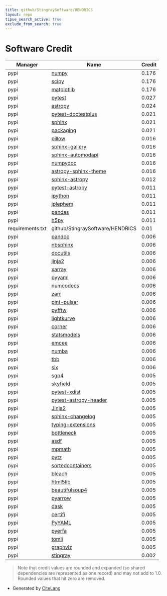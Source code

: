 ```yaml
---
title: github/StingraySoftware/HENDRICS
layout: repo
tipue_search_active: true
exclude_from_search: true
---
```

# Software Credit

|Manager|Name|Credit|
|-------|----|------|
|pypi|[numpy](https://www.numpy.org)|0.176|
|pypi|[scipy](https://www.scipy.org)|0.176|
|pypi|[matplotlib](https://matplotlib.org)|0.176|
|pypi|[pytest](https://pypi.org/project/pytest)|0.027|
|pypi|[astropy](http://astropy.org)|0.024|
|pypi|[pytest-doctestplus](https://pypi.org/project/pytest-doctestplus)|0.021|
|pypi|[sphinx](https://pypi.org/project/sphinx)|0.021|
|pypi|[packaging](https://pypi.org/project/packaging)|0.021|
|pypi|[pillow](https://pypi.org/project/pillow)|0.016|
|pypi|[sphinx-gallery](https://pypi.org/project/sphinx-gallery)|0.016|
|pypi|[sphinx-automodapi](https://pypi.org/project/sphinx-automodapi)|0.016|
|pypi|[numpydoc](https://pypi.org/project/numpydoc)|0.016|
|pypi|[astropy-sphinx-theme](https://pypi.org/project/astropy-sphinx-theme)|0.016|
|pypi|[sphinx-astropy](https://github.com/astropy/sphinx-astropy)|0.012|
|pypi|[pytest-astropy](https://pypi.org/project/pytest-astropy)|0.011|
|pypi|[ipython](https://pypi.org/project/ipython)|0.011|
|pypi|[jplephem](https://pypi.org/project/jplephem)|0.011|
|pypi|[pandas](https://pypi.org/project/pandas)|0.011|
|pypi|[h5py](https://pypi.org/project/h5py)|0.011|
|requirements.txt|github/StingraySoftware/HENDRICS|0.01|
|pypi|[pandoc](https://pypi.org/project/pandoc)|0.006|
|pypi|[nbsphinx](https://pypi.org/project/nbsphinx)|0.006|
|pypi|[docutils](https://pypi.org/project/docutils)|0.006|
|pypi|[jinja2](https://pypi.org/project/jinja2)|0.006|
|pypi|[xarray](https://pypi.org/project/xarray)|0.006|
|pypi|[pyyaml](https://pypi.org/project/pyyaml)|0.006|
|pypi|[numcodecs](https://pypi.org/project/numcodecs)|0.006|
|pypi|[zarr](https://pypi.org/project/zarr)|0.006|
|pypi|[pint-pulsar](https://pypi.org/project/pint-pulsar)|0.006|
|pypi|[pyfftw](https://pypi.org/project/pyfftw)|0.006|
|pypi|[lightkurve](https://pypi.org/project/lightkurve)|0.006|
|pypi|[corner](https://pypi.org/project/corner)|0.006|
|pypi|[statsmodels](https://pypi.org/project/statsmodels)|0.006|
|pypi|[emcee](https://pypi.org/project/emcee)|0.006|
|pypi|[numba](https://pypi.org/project/numba)|0.006|
|pypi|[tbb](https://pypi.org/project/tbb)|0.006|
|pypi|[six](https://pypi.org/project/six)|0.006|
|pypi|[sgp4](https://github.com/brandon-rhodes/python-sgp4)|0.005|
|pypi|[skyfield](http://github.com/brandon-rhodes/python-skyfield/)|0.005|
|pypi|[pytest-xdist](https://github.com/pytest-dev/pytest-xdist)|0.005|
|pypi|[pytest-astropy-header](https://pypi.org/project/pytest-astropy-header)|0.005|
|pypi|[Jinja2](https://pypi.org/project/Jinja2)|0.005|
|pypi|[sphinx-changelog](https://pypi.org/project/sphinx-changelog)|0.005|
|pypi|[typing-extensions](https://pypi.org/project/typing-extensions)|0.005|
|pypi|[bottleneck](https://pypi.org/project/bottleneck)|0.005|
|pypi|[asdf](https://pypi.org/project/asdf)|0.005|
|pypi|[mpmath](https://pypi.org/project/mpmath)|0.005|
|pypi|[pytz](https://pypi.org/project/pytz)|0.005|
|pypi|[sortedcontainers](https://pypi.org/project/sortedcontainers)|0.005|
|pypi|[bleach](https://pypi.org/project/bleach)|0.005|
|pypi|[html5lib](https://pypi.org/project/html5lib)|0.005|
|pypi|[beautifulsoup4](https://pypi.org/project/beautifulsoup4)|0.005|
|pypi|[pyarrow](https://pypi.org/project/pyarrow)|0.005|
|pypi|[dask](https://pypi.org/project/dask)|0.005|
|pypi|[certifi](https://pypi.org/project/certifi)|0.005|
|pypi|[PyYAML](https://pypi.org/project/PyYAML)|0.005|
|pypi|[pyerfa](https://pypi.org/project/pyerfa)|0.005|
|pypi|[tomli](https://pypi.org/project/tomli)|0.005|
|pypi|[graphviz](https://pypi.org/project/graphviz)|0.005|
|pypi|[stingray](https://docs.stingray.science)|0.002|


> Note that credit values are rounded and expanded (so shared dependencies are represented as one record) and may not add to 1.0. Rounded values that hit zero are removed.


- Generated by [CiteLang](https://github.com/vsoch/citelang)
